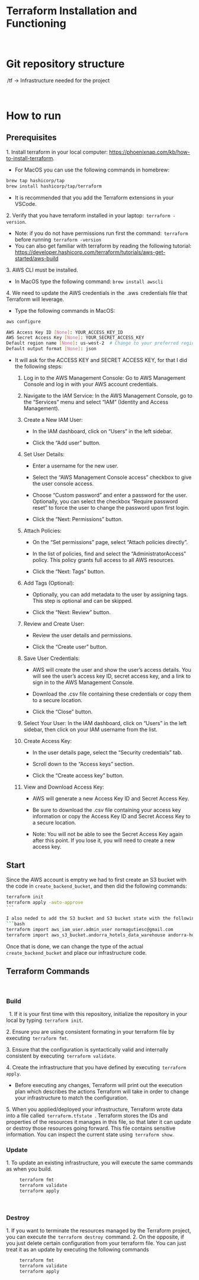 # Terraform Installation and Functioning
 
# Git repository structure
⁠ /tf &rarr; Infrastructure needed for the project

 
# How to run
## Prerequisites
1.⁠ ⁠Install terraform in your local computer: https://phoenixnap.com/kb/how-to-install-terraform.
- For MacOS you can use the following commands in homebrew:
```bash
brew tap hashicorp/tap
brew install hashicorp/tap/terraform
```
- It is recommended that you add the Terraform extensions in your VSCode.

2.⁠ ⁠Verify that you have terraform installed in your laptop: ⁠ `terraform -version`⁠.
- Note: if you do not have permissions run first the command: ⁠ `terraform` ⁠ before running ⁠ `terraform -version`⁠
- You can also get familiar with terraform by reading the following tutorial: https://developer.hashicorp.com/terraform/tutorials/aws-get-started/aws-build

3.⁠ ⁠AWS CLI must be installed.
- In MacOS type the following command: `brew install awscli`

4.⁠ We need to update the AWS credentials in the ⁠ .aws ⁠ credentials file that Terraform will leverage.
- Type the following commands in MacOS:
```bash
aws configure

AWS Access Key ID [None]: YOUR_ACCESS_KEY_ID
AWS Secret Access Key [None]: YOUR_SECRET_ACCESS_KEY
Default region name [None]: us-west-2  # Change to your preferred region
Default output format [None]: json
```
- It will ask for the ACCESS KEY and SECRET ACCESS KEY, for that I did the following steps: 
    1.	Log in to the AWS Management Console: Go to AWS Management Console and log in with your AWS account credentials.

    2.	Navigate to the IAM Service: In the AWS Management Console, go to the “Services” menu and select “IAM” (Identity and Access Management).

    3.	Create a New IAM User:

        - In the IAM dashboard, click on “Users” in the left sidebar.

        - Click the “Add user” button.

    4.	Set User Details:

        - Enter a username for the new user.

        - Select the “AWS Management Console access” checkbox to give the user console access.

        - Choose “Custom password” and enter a password for the user. Optionally, you can select the checkbox “Require password reset” to force the user to change the password upon first login.

        - Click the “Next: Permissions” button.

    5.	Attach Policies:

        - On the “Set permissions” page, select “Attach policies directly”.

        - In the list of policies, find and select the “AdministratorAccess” policy. This policy grants full access to all AWS resources.

        - Click the “Next: Tags” button.

    6.	Add Tags (Optional):

        - Optionally, you can add metadata to the user by assigning tags. This step is optional and can be skipped.

        - Click the “Next: Review” button.

    7.	Review and Create User:

        - Review the user details and permissions.

        - Click the “Create user” button.

    8.	Save User Credentials:

        - AWS will create the user and show the user’s access details. You will see the user’s access key ID, secret access key, and a link to sign in to the AWS Management Console.

        - Download the .csv file containing these credentials or copy them to a secure location.

        - Click the “Close” button.

    9.	Select Your User: In the IAM dashboard, click on “Users” in the left sidebar, then click on your IAM username from the list.

    10.	Create Access Key:

        - In the user details page, select the “Security credentials” tab.

        - Scroll down to the “Access keys” section.

        - Click the “Create access key” button.

    11.	View and Download Access Key:

        - AWS will generate a new Access Key ID and Secret Access Key.

        - Be sure to download the .csv file containing your access key information or copy the Access Key ID and Secret Access Key to a secure location.

        - Note: You will not be able to see the Secret Access Key again after this point. If you lose it, you will need to create a new access key.

## Start

Since the AWS account is emptry we had to first create an S3 bucket with the code in `create_backend_bucket`, and then did the following commands: 
```bash
terraform init
terraform apply -auto-approve
``` 

I also neded to add the S3 bucket and S3 bucket state with the following commands: 
```bash
terraform import aws_iam_user.admin_user normagutiesc@gmail.com
terraform import aws_s3_bucket.andorra_hotels_data_warehouse andorra-hotels-data-warehouse
```

Once that is done, we can change the type of the actual `create_backend_bucket` and place our infrastructure code. 

## Terraform Commands
 
### Build
 
1.⁠ ⁠If it is your first time with this repository, initialize the repository in your local by typing ⁠ `terraform init⁠`.

2.⁠ ⁠Ensure you are using consistent formating in your terraform file by executing ⁠ `terraform fmt`.

3.⁠ ⁠Ensure that the configuration is syntactically valid and internally consistent by executing ⁠ `terraform validate`.

4.⁠ ⁠Create the infrastructure that you have defined by executing ⁠ `terraform apply⁠`.
- Before executing any changes, Terraform will print out the execution plan which describes the actions Terraform will take in order to change your infrastructure to match the configuration.

5.⁠ ⁠When you applied/deployed your infrastructure, Terraform wrote data into a file called ⁠ `terraform.tfstate `⁠. Terraform stores the IDs and properties of the resources it manages in this file, so that later it can update or destroy those resources going forward. This file contains sensitive information. You can inspect the current state using ⁠ `terraform show`⁠.
 
### Update
1.⁠ ⁠To update an existing infrastructure, you will execute the same commands as when you build.
```bash
    ⁠ terraform fmt ⁠
    ⁠ terraform validate ⁠
    ⁠ terraform apply ⁠
```
 
### Destroy
1.⁠ ⁠If you want to terminate the resources managed by the Terraform project, you can execute the ⁠ `terraform destroy` ⁠ command.
2.⁠ ⁠On the opposite, if you just delete certain configuration from your terraform file. You can just treat it as an update by executing the following commands
```bash
    ⁠ terraform fmt ⁠
    ⁠ terraform validate ⁠
    ⁠ terraform apply ⁠
```